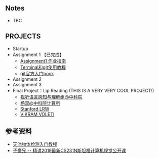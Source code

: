 ## Notes
- TBC

## PROJECTS
- Startup
- Assignment 1 【已完成】
  - [Assignment1 作业指南](http://106.75.225.141/chieh/2020_ecnu_dase_cv_assignment?nsukey=Qj92Qy6%2BuQVQchYbQaUW2vQxY0C4Bs2SfcV%2BE5hXPx17tLD5fbkWnoFaDmqoHWM5uy9Hk%2BwQ885mtFQl4AezrqlwJhFs4so6mD8x83sNHNQK%2BaV9q5Hsf%2BJpXfWiZlrWPkZhNcevyid72u7uwHewgpCvUHGJGj0a4IypRcWDANhsuYBY6pWYey0TtpPaSJJuulwE01zglwjOoB%2BrZhxE4Q%3D%3D)
  - [Terminal和git使用教程](http://106.75.225.141/chieh/2020_ecnu_dase_cv_assignment/blob/master/terminal%E5%92%8Cgit%E4%BD%BF%E7%94%A8%E6%96%B9%E6%B3%95.md?nsukey=z7azPxMWJcyywBqLgyCj8ejMC%2FgmCErqdRH6OtxOXDNCTf7ESbC4Xk9x3hYP6Z601AwOU367Mx%2B4tCLWCnlsYi6s3%2F%2BZVjgiq%2BalylJJ8YibuduD7XtVH1u6QPjLhVQ1K1EYHL1b4A65zUUxTR6YOrPsmtVWpkJFv2z9oSjb9Go%3D)
  - [git官方入门book](https://git-scm.com/book/zh/v2)
- Assignment 2
- Assignment 3
- Final Project：Lip Reading (THIS IS A VERY VERY COOL PROJECT!)
  - [视听语言感知与理解组@中科院](http://vipl.ict.ac.cn/team.php?id=10)
  - [杨双@中科院计算所](http://vipl.ict.ac.cn/people/~syang)
  - [Stanford LRW](https://www.robots.ox.ac.uk/~vgg/data/lip_reading/lrw1.html)
  - [VIKRAM VOLETI](https://voletiv.github.io/)

## 参考资料
- [天池物体检测入门教程](https://tianchi.aliyun.com/course/video?spm=5176.12586971.1001.1.43ee69a6MIANrO&liveId=41141)
- [子豪兄 -- 精讲2019最新CS231N斯坦福计算机视觉公开课](https://www.bilibili.com/video/BV1K7411W7So?from=search&seid=805082307326787596)
